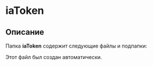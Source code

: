 # iaToken

## Описание
Папка **iaToken** содержит следующие файлы и подпапки:

Этот файл был создан автоматически.
